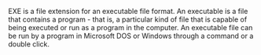 EXE is a file extension for an executable file format. An executable is a file that contains a program - that is, a particular kind of file that is capable of being executed or run as a program in the computer. An executable file can be run by a program in Microsoft DOS or Windows through a command or a double click.
